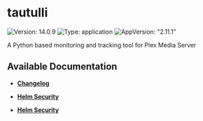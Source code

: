 # tautulli

![Version: 14.0.9](https://img.shields.io/badge/Version-14.0.9-informational?style=flat-square) ![Type: application](https://img.shields.io/badge/Type-application-informational?style=flat-square) ![AppVersion: "2.11.1"](https://img.shields.io/badge/AppVersion-"2.11.1"-informational?style=flat-square)

A Python based monitoring and tracking tool for Plex Media Server

## Available Documentation

- [**Changelog**](CHANGELOG)

- [**Helm Security**](container-security)

- [**Helm Security**](helm-security)

